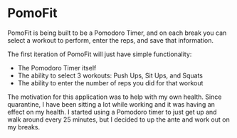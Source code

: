 # PomoFit

PomoFit is being built to be a Pomodoro Timer, and on each break you can select a workout to perform, enter the reps, and save that information.

The first iteration of PomoFit will just have simple functionality:
 - The Pomodoro Timer itself
 - The ability to select 3 workouts: Push Ups, Sit Ups, and Squats
 - The ability to enter the number of reps you did for that workout

The motivation for this application was to help with my own health. Since quarantine, I have been sitting a lot while working and it was having an effect on my health. I started using a Pomodoro timer to just get up and walk around every 25 minutes, but I decided to up the ante and work out on my breaks.